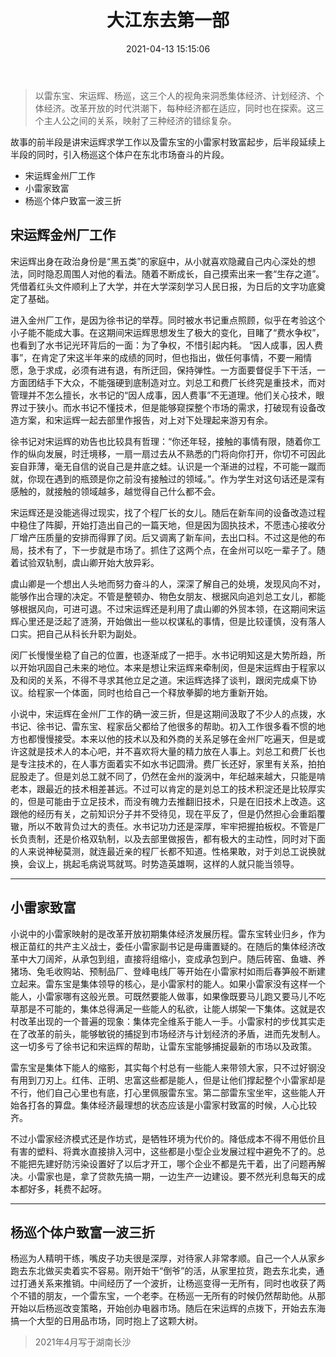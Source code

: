 ﻿---
layout: post
title: 大江东去第一部
date: 2021-04-13 15:15:06 
tag: 读书
---

> 以雷东宝、宋运辉、杨巡，这三个人的视角来洞悉集体经济、计划经济、个体经济。改革开放的时代洪潮下，每种经济都在适应，同时也在探索。这三个主人公之间的关系，映射了三种经济的错综复杂。

故事的前半段是讲宋运辉求学工作以及雷东宝的小雷家村致富起步，后半段延续上半段的同时，引入杨巡这个体户在东北市场奋斗的片段。

 - 宋运辉金州厂工作
 - 小雷家致富
 - 杨巡个体户致富一波三折
 
## 宋运辉金州厂工作

宋运辉出身在政治身份是“黑五类”的家庭中，从小就喜欢隐藏自己内心深处的想法，同时隐忍周围人对他的看法。随着不断成长，自己摸索出来一套“生存之道”。凭借着红头文件顺利上了大学，并在大学深刻学习人民日报，为日后的文字功底奠定了基础。


进入金州厂工作，是因为徐书记的举荐。同时被水书记重点照顾，似乎在考验这个小子能不能成大事。在这期间宋运辉思想发生了极大的变化，目睹了“费水争权”，也看到了水书记光环背后的一面：为了争权，不惜引起内耗。
“因人成事，因人费事”，在肯定了宋这半年来的成绩的同时，但也指出，做任何事情，不要一厢情愿，急于求成，必须有进有退，有所迂回，保持弹性。一方面要督促手下干活，一方面团结手下大众，不能强硬到底制造对立。刘总工和费厂长终究是重技术，而对管理并不怎么擅长，水书记的“因人成事，因人费事”不无道理。他们关心技术，眼界过于狭小。而水书记不懂技术，但是能够窥探整个市场的需求，打破现有设备改造方案，和宋运辉一起去部里作报告，对上对下处理起来游刃有余。


徐书记对宋运辉的劝告也比较具有哲理：“你还年轻，接触的事情有限，随着你工作的纵向发展，时迁境移，一扇一扇过去从不熟悉的门将向你打开，你切不可因此妄自菲薄，毫无自信的说自己是井底之蛙。认识是一个渐进的过程，不可能一蹴而就，你现在遇到的瓶颈是你之前没有接触过的领域。”。作为学生对这句话还是深有感触的，就接触的领域越多，越觉得自己什么都不会。

宋运辉还是没能逃得过现实，找了个程厂长的女儿。随后在新车间的设备改造过程中稳住了阵脚，开始打造出自己的一篇天地，但是因为固执技术，不愿违心接收分厂增产压质量的安排而得罪了闵。后又调离了新车间，去出口科。不过这是他的布局，技术有了，下一步就是市场了。抓住了这两个点，在金州可以吃一辈子了。随着试验双轨制，虞山卿开始大放异彩。


虞山卿是一个想出人头地而努力奋斗的人，深深了解自己的处境，发现风向不对，能够作出合理的决定。不管是整顿办、物色女朋友、根据风向追刘总工女儿，都能够根据风向，可进可退。不过宋运辉还是利用了虞山卿的外贸本领，在这期间宋运辉心里还是泛起了涟漪，开始做出一些以权谋私的事情，但是比较谨慎，没有落人口实。把自己从科长升职为副处。


闵厂长慢慢坐稳了自己的位置，也逐渐成了一把手。水书记明知这是大势所趋，所以开始巩固自己未来的地位。本来是想让宋运辉来牵制闵，但是宋运辉由于程家以及和闵的关系，不得不寻求其他立足之道。宋运辉选择了谈判，跟闵完成桌下协议。给程家一个体面，同时也给自己一个释放拳脚的地方重新开始。

小说中，宋运辉在金州厂工作的确一波三折，但是这期间汲取了不少人的点拨，水书记、徐书记、雷东宝、程家岳父都给了他很多的帮助。初入工作很多看不惯的地方也都慢慢接受。本来以他的技术以及和外商的关系足够在金州厂吃遍天，但是或许这就是技术人的本心吧，并不喜欢将大量的精力放在人事上。刘总工和费厂长也是专注技术的，在人事方面着实不如水书记圆滑。费厂长还好，家里有关系，拍拍屁股走了。但是刘总工就不同了，仍然在金州的漩涡中，年纪越来越大，只能是啃老本，跟最近的技术相差甚远。不过可以肯定的是刘总工的技术积淀还是比较厚实的，但是可能由于立足技术，而没有魄力去推翻旧技术，只是在旧技术上改造。这跟他的经历有关，之前知识分子并不受待见，现在平反了，但是仍然担心会重蹈覆辙，所以不敢背负过大的责任。水书记功力还是深厚，牢牢把握拍板权。不管是厂长负责制，还是价格双轨制，以及去部里做报告，都有极大的主动性，同时对下面的人来说神秘莫测，就连最近亲的程厂长都不知道。性格果敢，对于刘总工说换就换，会议上，挑起毛病说骂就骂。时势造英雄啊，这样的人就只能当领导。


----------


## 小雷家致富
小说中的小雷家映射的是改革开放初期集体经济发展历程。雷东宝转业归乡，作为根正苗红的共产主义战士，委任小雷家副书记是毋庸置疑的。在随后的集体经济改革中大刀阔斧，从承包到组，直接将组缩小，变成承包到户。随后砖窑、鱼塘、养猪场、兔毛收购站、预制品厂、登峰电线厂等开始在小雷家村如雨后春笋般不断建立起来。雷东宝是集体领导的核心，是小雷家村的能人。如果小雷家没有这样一个能人，小雷家哪有这般光景。可既然要能人做事，如果像既要马儿跑又要马儿不吃草那是不可能的，集体总得满足一些能人的私欲，让能人绑架一下集体。这就是农村改革出现的一个普遍的现象：集体完全维系于能人一手。小雷家村的步伐其实走在了改革的前头，能够敏锐的捕捉到市场经济与计划经济的矛盾，进而先发制人。这一切多亏了徐书记和宋运辉的帮助，让雷东宝能够捕捉最新的市场以及政策。

雷东宝是集体下能人的缩影，其实每个村总有一些能人来带领大家，只不过好钢没有用到刀刃上。红伟、正明、忠富这些都是能人，但是让他们撑起整个小雷家却是不行，他们自己心里也有底，打心里佩服雷东宝。第二部雷东宝坐牢，这些能人开始各打各的算盘。集体经济最理想的状态应该是小雷家村致富的时候，人心比较齐。

不过小雷家经济模式还是作坊式，是牺牲环境为代价的。降低成本不得不用低价且有害的塑料、将粪水直接排入河中，这些都是小型企业发展过程中避免不了的。总不能把先建好防污染设置好了以后才开工，哪个企业不都是先干着，出了问题再解决。小雷家也是，拿了贷款先搞一期，一边生产一边建设。要不然光利息每天的成本都好多，耗费不起呀。


----------


## 杨巡个体户致富一波三折
杨巡为人精明干练，嘴皮子功夫很是深厚，对待家人非常孝顺。自己一个人从家乡跑去东北做买卖着实不容易。刚开始干“倒爷”的活，从家里拉货，跑去东北卖，通过打通关系来推销。中间经历了一个波折，让杨巡变得一无所有，同时也收获了两个不错的朋友，一个雷东宝，一个老李。在杨巡一无所有的时候仍然帮助他。从那开始以后杨巡改变策略，开始创办电器市场。随后在宋运辉的点拨下，开始去东海搞一个大型的日用品市场，同时抱上了这颗大树。

> 2021年4月写于湖南长沙



